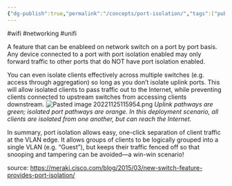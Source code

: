```yaml
---
{"dg-publish":true,"permalink":"/concepts/port-isolation/","tags":["public"],"noteIcon":"1","created":"2023-08-15T14:20:20.000+02:00","updated":"2022-12-23T10:22:06.000+01:00"}
---
```


#wifi #networking #unifi

A feature that can be enableed on network switch on a port by port basis.
Any device connected to a port with port isolation enabled may only forward traffic to other ports that do NOT have port isolation enabled.


You can even isolate clients effectively across multiple switches (e.g. access through aggregation) so long as you don’t isolate uplink ports. This will allow isolated clients to pass traffic out to the Internet, while preventing clients connected to upstream switches from accessing clients downstream.
![Pasted image 20221125115954.png](/img/user/Concepts/attachments/Pasted%20image%2020221125115954.png)
_Uplink pathways are green; isolated port pathways are orange. In this deployment scenario, all clients are isolated from one another, but can reach the Internet._

In summary, port isolation allows easy, one-click separation of client traffic at the VLAN edge. It allows groups of clients to be logically grouped into a single VLAN (e.g. “Guest”), but keeps their traffic fenced off so that snooping and tampering can be avoided—a win-win scenario!

source: https://meraki.cisco.com/blog/2015/03/new-switch-feature-provides-port-isolation/
